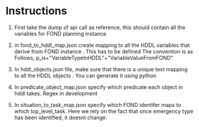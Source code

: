 # Instructions

1. First take the dump of api call as reference, this should contain all the variables for FOND planning instance 
2. in fond_to_hddl_map.json create mapping to all the HDDL variables that derive from FOND instance . This has to be defined 
    The convention is as Follows, 
        p_is+"VariableTypeInHDDL"+"VariableValueFromFOND"

3. In hddl_objects.json file, make sure that there is a unique text mapping to all the HDDL objects . You can generate it using python

4. In predicate_object_map.json specify which predicate each object in hddl takes. Regex in development
5. In situation_to_task_map.json specify which FOND identifer maps to which top_level_task. Here we rely on the fact that once emergency type has been identified, it doesnt change. 